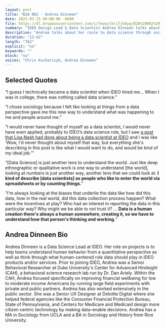 ```yaml
---
layout: post
title: "B2A 002 - Andrea Dinneen"
date: 2021-03-15 09:00:00 -0600
file: https://dl.dropboxusercontent.com/s/7ewajtkrifjk4yq/B2A%20002%20-%20Andrea%20Dinneen.mp3
summary: "IDEO Design Lead & Data Scientist Andrea Dinneen talks about her journey from sociology and behavioral economics to data science."
description: "Andrea talks about her route to data science through sociology and behavioral economics."
duration: "12:42" 
length: "762"
explicit: "no" 
keywords: ""
block: "no" 
voices: "Chris Kucharczyk, Andrea Dinneen"
---
```


## Selected Quotes

“I guess I technically became a data scientist when IDEO hired me... When I was in college, there was nothing called data science.”

“I chose sociology because I felt like looking at things from a data perspective gave me this new way to understand what was happening to me and people around me.”

“I would never have thought of myself as a data scientist, I would never have even applied, probably to IDEO’s data science role, but I saw [a post that Lisa Nash had done about being a data scientist at IDEO](https://www.ideo.com/blog/what-does-a-data-scientist-do-at-a-design-company) and I was like ‘Wow, I'd never thought about myself that way, but everything she's describing in this post is like what I would want to do, and would be kind of my ideal job.’”

“[Data Science] is just another lens to understand the world. Just like deep ethnographic or qualitative work is one way to understand [the world], looking at numbers is just another way, another lens that we could look at. **I kind of describe [data scientists] as people who like to enter the world via spreadsheets or by counting things.**”

“I'm always looking at the biases that underlie the data like how did this data, how in the real world, did this data collection process happen? What were the incentives at play? Who had an interest in reporting the data in this particular way? Why might we be able to not trust it? … **Data is a human creation there's always a human somewhere, creating it, so we have to understand how that person's thinking and working.**”


## Andrea Dinneen Bio

Andrea Dinneen is a Data Science Lead at IDEO. Her role on projects is to help teams understand human behavior from a quantitative perspective as well as think through what human-centered role data should play in IDEO products and/or services. Prior to joining IDEO, Andrea was a Senior Behavioral Researcher at Duke University's Center for Advanced Hindsight (CAH), a behavioral science research lab run by Dr. Dan Ariely. Within the CAH, Andrea focused specifically on improving financial wellbeing for low to moderate income Americans by running large field experiments with private and public partners. Andrea has also worked extensively in the public sector. She was a Senior UX Designer at Deloitte Digital where she helped federal agencies like the Consumer Financial Protection Bureau, State of Pennsylvania, and Centers for Medicare and Medicaid design more citizen centric technology by making data-enable decisions. Andrea has a MA in Sociology from UCLA and a BA in Sociology and History from Rice University.